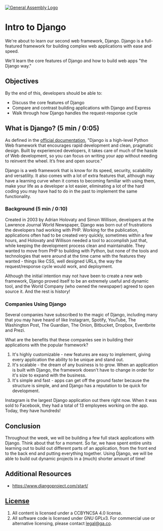[![General Assembly Logo](https://camo.githubusercontent.com/1a91b05b8f4d44b5bbfb83abac2b0996d8e26c92/687474703a2f2f692e696d6775722e636f6d2f6b6538555354712e706e67)](https://generalassemb.ly/education/web-development-immersive)

# Intro to Django

We're about to learn our second web framework, Django. Django is a full-featured
framework for building complex web applications with ease and speed.

We'll learn the core features of Django and how to build web apps "the Django
way."

## Objectives

By the end of this, developers should be able to:

* Discuss the core features of Django
* Compare and contrast building applications with Django and Express
* Walk through how Django handles the request-response cycle

## What is Django? (5 min / 0:05)

As defined in the [official documentation](https://www.djangoproject.com/), "Django is a high-level Python Web framework that encourages rapid development and clean, pragmatic design. Built by experienced developers, it takes care of much of the hassle of Web development, so you can focus on writing your app without needing to reinvent the wheel. It’s free and open source."

Django is a web framework that is know for its speed, security, scalability and versatility. It also comes with a lot of extra features that, although may have a learning curve when it comes to becoming familiar with using them, make your life as a developer a lot easier, eliminating a lot of the hard coding you may have had to do in the past to implement the same functionality.

### Background (5 min / 0:10)

Created in 2003 by Adrian Holovaty and Simon Willison, developers at the Lawrence Journal World Newspaper, Django was born out of frustrations the developers had working with PHP. Working for the publication, applications often had to be created very quickly, sometimes within a few hours, and Holovaty and Willison needed a tool to accomplish just that, while keeping the development process clean and maintainable. They wanted to move from PHP to building with Python, but none of the tools and technologies that were around at the time came with the features they wanted - things like CSS, well designed URLs, the way the request/response cycle would work, and deployment. 

Although the initial intention may not have been to create a new web framework, Django proved itself to be an extremely useful and dynamic tool, and the World Company (who owned the newspaper) agreed to open source it. And the rest is history!

### Companies Using Django

Several companies have subscribed to the magic of Django, including many that you may have heard of like Instagram, Spotify, YouTube, The Washington Post, The Guardian, The Onion, Bitbucket, Dropbox, Eventbrite and Prezi.

What are the benefits that these companies see in building their applications with the popular framework?

1. It's highly customizable - new features are easy to implement, giving every application the ability to be unique and stand out.
1. It's scalable - the dream of any business is to grow. When an application is built with Django, the framework doesn't have to change in order for it's size to expand with the business.
1. It's simple and fast - apps can get off the ground faster because the structure is simple, and and Django has a reputation to be quick for development.

Instagram is the largest Django application out there right now. When it was sold to Facebook, they had a total of 13 employees working on the app. Today, they have hundreds!

## Conclusion

Throughout the week, we will be building a few full stack applications with Django. Think about that for a moment. So far, we have spent entire units learning out to build out different parts of an application, from the front end to the back end and putting everything together. Using Django, we will be able to build out dynamic projects in a (much) shorter amount of time!

## Additional Resources

* https://www.djangoproject.com/start/

## [License](LICENSE)

1.  All content is licensed under a CC­BY­NC­SA 4.0 license.
1.  All software code is licensed under GNU GPLv3. For commercial use or
    alternative licensing, please contact legal@ga.co.

